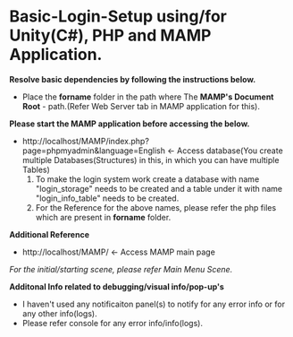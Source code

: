 # Basic-Login-Setup using/for Unity(C#), PHP and MAMP Application.

**Resolve basic dependencies by following the instructions below.**
* Place the **forname** folder in the path where The **MAMP's Document Root** - path.(Refer Web Server tab in MAMP application for this).

**Please start the MAMP application before accessing the below.**

* http://localhost/MAMP/index.php?page=phpmyadmin&language=English <- Access database(You create multiple Databases(Structures) in this, in which you can have multiple Tables)
  1) To make the login system work create a database with name "login_storage" needs to be created and a table under it with name "login_info_table" needs to be created.
  2) For the Reference for the above names, please refer the php files which are present in **forname** folder.

**Additional Reference**
* http://localhost/MAMP/ <- Access MAMP main page

_For the initial/starting scene, please refer Main Menu Scene._

**Additonal Info related to debugging/visual info/pop-up's**
- I haven't used any notificaiton panel(s) to notify for any error info or for any other info(logs).
- Please refer console for any error info/info(logs).
